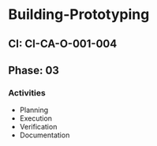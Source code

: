 # Building-Prototyping

## CI: CI-CA-O-001-004
## Phase: 03

### Activities
- Planning
- Execution
- Verification
- Documentation
